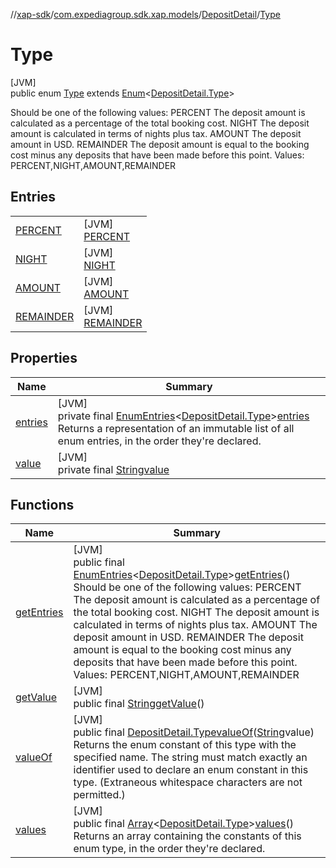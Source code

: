 //[xap-sdk](../../../../index.md)/[com.expediagroup.sdk.xap.models](../../index.md)/[DepositDetail](../index.md)/[Type](index.md)

# Type

[JVM]\
public enum [Type](index.md) extends [Enum](https://docs.oracle.com/javase/8/docs/api/java/lang/Enum.html)&lt;[DepositDetail.Type](index.md)&gt;

Should be one of the following values: PERCENT The deposit amount is calculated as a percentage of the total booking cost. NIGHT The deposit amount is calculated in terms of nights plus tax. AMOUNT The deposit amount in USD. REMAINDER The deposit amount is equal to the booking cost minus any deposits that have been made before this point. Values: PERCENT,NIGHT,AMOUNT,REMAINDER

## Entries

| | |
|---|---|
| [PERCENT](-p-e-r-c-e-n-t/index.md) | [JVM]<br>[PERCENT](-p-e-r-c-e-n-t/index.md) |
| [NIGHT](-n-i-g-h-t/index.md) | [JVM]<br>[NIGHT](-n-i-g-h-t/index.md) |
| [AMOUNT](-a-m-o-u-n-t/index.md) | [JVM]<br>[AMOUNT](-a-m-o-u-n-t/index.md) |
| [REMAINDER](-r-e-m-a-i-n-d-e-r/index.md) | [JVM]<br>[REMAINDER](-r-e-m-a-i-n-d-e-r/index.md) |

## Properties

| Name | Summary |
|---|---|
| [entries](index.md#1269663919%2FProperties%2F699445674) | [JVM]<br>private final [EnumEntries](https://kotlinlang.org/api/latest/jvm/stdlib/kotlin.enums/-enum-entries/index.html)&lt;[DepositDetail.Type](index.md)&gt;[entries](index.md#1269663919%2FProperties%2F699445674)<br>Returns a representation of an immutable list of all enum entries, in the order they're declared. |
| [value](index.md#-1441594514%2FProperties%2F699445674) | [JVM]<br>private final [String](https://docs.oracle.com/javase/8/docs/api/java/lang/String.html)[value](index.md#-1441594514%2FProperties%2F699445674) |

## Functions

| Name | Summary |
|---|---|
| [getEntries](get-entries.md) | [JVM]<br>public final [EnumEntries](https://kotlinlang.org/api/latest/jvm/stdlib/kotlin.enums/-enum-entries/index.html)&lt;[DepositDetail.Type](index.md)&gt;[getEntries](get-entries.md)()<br>Should be one of the following values: PERCENT The deposit amount is calculated as a percentage of the total booking cost. NIGHT The deposit amount is calculated in terms of nights plus tax. AMOUNT The deposit amount in USD. REMAINDER The deposit amount is equal to the booking cost minus any deposits that have been made before this point. Values: PERCENT,NIGHT,AMOUNT,REMAINDER |
| [getValue](get-value.md) | [JVM]<br>public final [String](https://docs.oracle.com/javase/8/docs/api/java/lang/String.html)[getValue](get-value.md)() |
| [valueOf](value-of.md) | [JVM]<br>public final [DepositDetail.Type](index.md)[valueOf](value-of.md)([String](https://docs.oracle.com/javase/8/docs/api/java/lang/String.html)value)<br>Returns the enum constant of this type with the specified name. The string must match exactly an identifier used to declare an enum constant in this type. (Extraneous whitespace characters are not permitted.) |
| [values](values.md) | [JVM]<br>public final [Array](https://kotlinlang.org/api/latest/jvm/stdlib/kotlin/-array/index.html)&lt;[DepositDetail.Type](index.md)&gt;[values](values.md)()<br>Returns an array containing the constants of this enum type, in the order they're declared. |

